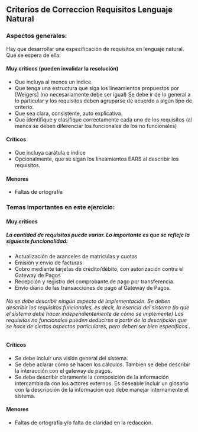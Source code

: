 ## Criterios de Correccion Requisitos Lenguaje Natural
### Aspectos generales:
Hay que desarrollar una especificación de requisitos en lenguaje natural. Qué se espera de ella:

#### Muy críticos (pueden invalidar la resolución)
* Que incluya al menos un índice
* Que tenga una estructura que siga los lineamientos propuestos por [Weigers] (no necesariamente debe ser igual) Se debe ir de lo general a lo particular y los requisitos deben agruparse de acuerdo a algún tipo de criterio.
* Que sea clara, consistente, auto explicativa.
* Que identifique y clasifique correctamente cada uno de los requisitos (al menos se deben diferenciar los funcionales de los no funcionales)

#### Críticos
* Que incluya carátula e índice
* Opcionalmente, que se sigan los lineamientos EARS al describir los requisitos.

#### Menores
* Faltas de ortografía

### Temas importantes en este ejercicio:
#### Muy críticos
##### La cantidad de requisitos puede variar. Lo importante es que se refleje la siguiente funcionalidad:
- Actualización de aranceles de matrículas y cuotas
- Emisión y envío de facturas
- Cobro mediante tarjetas de crédito/débito, con autorización contra el Gateway de Pagos
- Recepción y registro del comprobante de pago por transferencia
- Envío diario de las transacciones de pago al Gateway de Pagos.

###### No se debe describir ningún aspecto de implementación. Se deben describir los requisitos funcionales, es decir, la esencia del sistema (lo que el sistema debe hacer independientemente de cómo se implemente) Los requisitos no funcionales pueden deducirse a partir de la descripción que se hace de ciertos aspectos particulares, pero deben ser bien específicos..

#### Críticos
* Se debe incluir una visión general del sistema.
* Se debe aclarar cómo se hacen los cálculos. También se debe describir la interacción con el gateway de pagos.
* Se debe describir claramente la composición de la información intercambiada con los actores externos. Es deseable incluir un glosario con la descripción de la información que debe manejar internamente el sistema.

#### Menores
* Faltas de ortografía y/o falta de claridad en la redacción.
